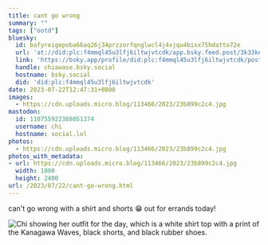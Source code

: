 ```yaml
---
title: cant go wrong
summary: ""
tags: ["ootd"]
bluesky:
  id: bafyreigepoba66aq26j34przzorfqnglwcl4j4xjqu4bixx75hdatto72e
  url: 'at://did:plc:f4mmql45u3lfj6iltwjvtcdk/app.bsky.feed.post/3k33keeg6ev2r'
  link: 'https://bsky.app/profile/did:plc:f4mmql45u3lfj6iltwjvtcdk/post/3k33keeg6ev2r'
  handle: chiawase.bsky.social
  hostname: bsky.social
  did: 'did:plc:f4mmql45u3lfj6iltwjvtcdk'
date: 2023-07-22T12:47:31+0800
images:
  - https://cdn.uploads.micro.blog/113466/2023/23b899c2c4.jpg
mastodon:
  id: 110755922308051374
  username: chi
  hostname: social.lol
photos:
  - https://cdn.uploads.micro.blog/113466/2023/23b899c2c4.jpg
photos_with_metadata:
- url: https://cdn.uploads.micro.blog/113466/2023/23b899c2c4.jpg
  width: 1800
  height: 2400
url: /2023/07/22/cant-go-wrong.html
---
```


can't go wrong with a shirt and shorts 😁 out for errands today!

![Chi showing her outfit for the day, which is a white shirt top with a print of the Kanagawa Waves, black shorts, and black rubber shoes.](https://chisenires.design/uploads/2023/23b899c2c4.jpg)
